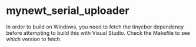 # mynewt_serial_uploader

In order to build on Windows, you need to fetch the tinycbor dependency before attempting to build this with Visual Studio.
Check the Makefile to see which version to fetch.
